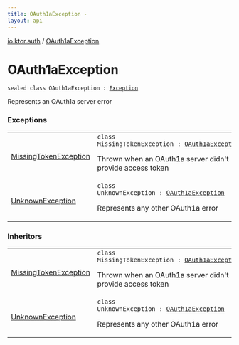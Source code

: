 ```yaml
---
title: OAuth1aException - 
layout: api
---
```


<div class='api-docs-breadcrumbs'><a href="../index.html">io.ktor.auth</a> / <a href="./index.html">OAuth1aException</a></div>

# OAuth1aException

<div class="signature"><code><span class="keyword">sealed</span> <span class="keyword">class </span><span class="identifier">OAuth1aException</span>&nbsp;<span class="symbol">:</span>&nbsp;<a href="http://docs.oracle.com/javase/6/docs/api/java/lang/Exception.html"><span class="identifier">Exception</span></a></code></div>

Represents an OAuth1a server error

### Exceptions

<table class="api-docs-table">
<tbody>
<tr>
<td markdown="1">

<a href="-missing-token-exception/index.html">MissingTokenException</a>


</td>
<td markdown="1">
<div class="signature"><code><span class="keyword">class </span><span class="identifier">MissingTokenException</span>&nbsp;<span class="symbol">:</span>&nbsp;<a href="./index.md"><span class="identifier">OAuth1aException</span></a></code></div>

Thrown when an OAuth1a server didn't provide access token


</td>
</tr>
<tr>
<td markdown="1">

<a href="-unknown-exception/index.html">UnknownException</a>


</td>
<td markdown="1">
<div class="signature"><code><span class="keyword">class </span><span class="identifier">UnknownException</span>&nbsp;<span class="symbol">:</span>&nbsp;<a href="./index.md"><span class="identifier">OAuth1aException</span></a></code></div>

Represents any other OAuth1a error


</td>
</tr>
</tbody>
</table>

### Inheritors

<table class="api-docs-table">
<tbody>
<tr>
<td markdown="1">

<a href="-missing-token-exception/index.html">MissingTokenException</a>


</td>
<td markdown="1">
<div class="signature"><code><span class="keyword">class </span><span class="identifier">MissingTokenException</span>&nbsp;<span class="symbol">:</span>&nbsp;<a href="./index.md"><span class="identifier">OAuth1aException</span></a></code></div>

Thrown when an OAuth1a server didn't provide access token


</td>
</tr>
<tr>
<td markdown="1">

<a href="-unknown-exception/index.html">UnknownException</a>


</td>
<td markdown="1">
<div class="signature"><code><span class="keyword">class </span><span class="identifier">UnknownException</span>&nbsp;<span class="symbol">:</span>&nbsp;<a href="./index.md"><span class="identifier">OAuth1aException</span></a></code></div>

Represents any other OAuth1a error


</td>
</tr>
</tbody>
</table>
